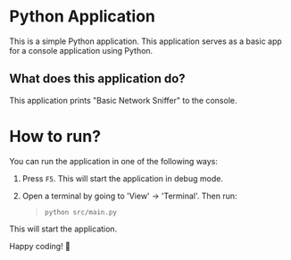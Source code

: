 Python Application
======================
This is a simple Python application. This application serves as a basic app for a console application using Python.

What does this application do?
-------------------------------
This application prints "Basic Network Sniffer" to the console.

# How to run?
You can run the application in one of the following ways:

1. Press `F5`. This will start the application in debug mode.

2. Open a terminal by going to 'View' -> 'Terminal'. Then run:
    > `python src/main.py`

This will start the application.

Happy coding! 🙂